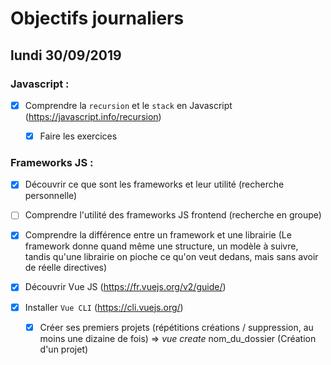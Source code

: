 # Objectifs journaliers

## lundi 30/09/2019

### Javascript :

  * [x] Comprendre la `recursion` et le `stack` en Javascript (https://javascript.info/recursion)
    * [x] Faire les exercices
  


### Frameworks JS : 

  * [x] Découvrir ce que sont les frameworks et leur utilité (recherche personnelle)

  * [ ] Comprendre l'utilité des frameworks JS frontend (recherche en groupe)

  * [x] Comprendre la différence entre un framework et une librairie (Le framework donne quand même une structure, un modèle à suivre, tandis qu'une librairie on pioche ce qu'on veut dedans, mais sans avoir de réelle directives)

  * [x] Découvrir Vue JS (https://fr.vuejs.org/v2/guide/)

  * [x] Installer `Vue CLI` (https://cli.vuejs.org/)
    * [x] Créer ses premiers projets (répétitions créations / suppression, au moins une dizaine de fois)
=> *vue create* nom_du_dossier (Création d'un projet)
